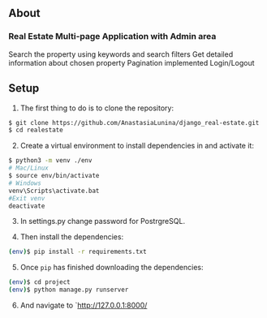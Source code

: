 ## About
### Real Estate Multi-page Application with Admin area
Search the property using keywords and search filters
Get detailed information about chosen property
Pagination implemented
Login/Logout
## Setup

1. The first thing to do is to clone the repository:

```sh
$ git clone https://github.com/AnastasiaLunina/django_real-estate.git
$ cd realestate
```

2. Create a virtual environment to install dependencies in and activate it:

```sh
$ python3 -m venv ./env
# Mac/Linux
$ source env/bin/activate
# Windows
venv\Scripts\activate.bat
#Exit venv
deactivate
```
3. In settings.py change password for PostrgreSQL. 

4. Then install the dependencies:

```sh
(env)$ pip install -r requirements.txt
```

5. Once `pip` has finished downloading the dependencies:
```sh
(env)$ cd project
(env)$ python manage.py runserver
```
6. And navigate to `http://127.0.0.1:8000/